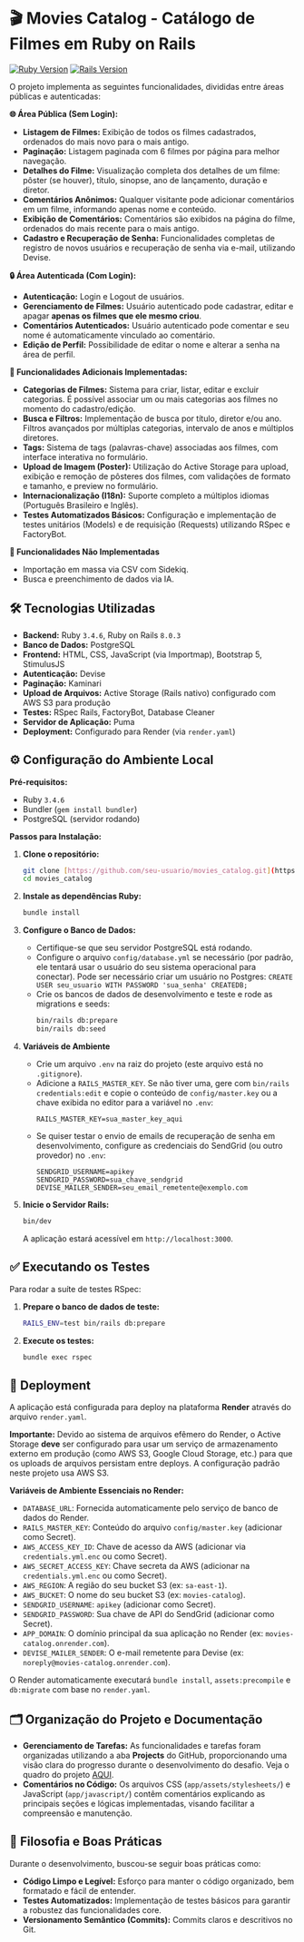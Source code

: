 # 🎬 Movies Catalog - Catálogo de Filmes em Ruby on Rails

[![Ruby Version](https://img.shields.io/badge/Ruby-3.4.6-red.svg)](.ruby-version)
[![Rails Version](https://img.shields.io/badge/Rails-8.0.3-blue.svg)](Gemfile.lock)

O projeto implementa as seguintes funcionalidades, divididas entre áreas públicas e autenticadas:

**🌐 Área Pública (Sem Login):**

* **Listagem de Filmes:** Exibição de todos os filmes cadastrados, ordenados do mais novo para o mais antigo.
* **Paginação:** Listagem paginada com 6 filmes por página para melhor navegação.
* **Detalhes do Filme:** Visualização completa dos detalhes de um filme: pôster (se houver), título, sinopse, ano de lançamento, duração e diretor.
* **Comentários Anônimos:** Qualquer visitante pode adicionar comentários em um filme, informando apenas nome e conteúdo.
* **Exibição de Comentários:** Comentários são exibidos na página do filme, ordenados do mais recente para o mais antigo.
* **Cadastro e Recuperação de Senha:** Funcionalidades completas de registro de novos usuários e recuperação de senha via e-mail, utilizando Devise.

**🔒 Área Autenticada (Com Login):**

* **Autenticação:** Login e Logout de usuários.
* **Gerenciamento de Filmes:** Usuário autenticado pode cadastrar, editar e apagar **apenas os filmes que ele mesmo criou**.
* **Comentários Autenticados:** Usuário autenticado pode comentar e seu nome é automaticamente vinculado ao comentário.
* **Edição de Perfil:** Possibilidade de editar o nome e alterar a senha na área de perfil.

**🌟 Funcionalidades Adicionais Implementadas:**

* **Categorias de Filmes:** Sistema para criar, listar, editar e excluir categorias. É possível associar um ou mais categorias aos filmes no momento do cadastro/edição.
* **Busca e Filtros:** Implementação de busca por título, diretor e/ou ano. Filtros avançados por múltiplas categorias, intervalo de anos e múltiplos diretores.
* **Tags:** Sistema de tags (palavras-chave) associadas aos filmes, com interface interativa no formulário.
* **Upload de Imagem (Poster):** Utilização do Active Storage para upload, exibição e remoção de pôsteres dos filmes, com validações de formato e tamanho, e preview no formulário.
* **Internacionalização (I18n):** Suporte completo a múltiplos idiomas (Português Brasileiro e Inglês).
* **Testes Automatizados Básicos:** Configuração e implementação de testes unitários (Models) e de requisição (Requests) utilizando RSpec e FactoryBot.

**🚧 Funcionalidades Não Implementadas**

* Importação em massa via CSV com Sidekiq.
* Busca e preenchimento de dados via IA.

## 🛠️ Tecnologias Utilizadas

* **Backend:** Ruby `3.4.6`, Ruby on Rails `8.0.3`
* **Banco de Dados:** PostgreSQL
* **Frontend:** HTML, CSS, JavaScript (via Importmap), Bootstrap 5, StimulusJS
* **Autenticação:** Devise
* **Paginação:** Kaminari
* **Upload de Arquivos:** Active Storage (Rails nativo) configurado com AWS S3 para produção
* **Testes:** RSpec Rails, FactoryBot, Database Cleaner
* **Servidor de Aplicação:** Puma
* **Deployment:** Configurado para Render (via `render.yaml`)

## ⚙️ Configuração do Ambiente Local

**Pré-requisitos:**

* Ruby `3.4.6`
* Bundler (`gem install bundler`)
* PostgreSQL (servidor rodando)

**Passos para Instalação:**

1.  **Clone o repositório:**
    ```bash
    git clone [https://github.com/seu-usuario/movies_catalog.git](https://github.com/seu-usuario/movies_catalog.git)
    cd movies_catalog
    ```

2.  **Instale as dependências Ruby:**
    ```bash
    bundle install
    ```

3.  **Configure o Banco de Dados:**
    * Certifique-se que seu servidor PostgreSQL está rodando.
    * Configure o arquivo `config/database.yml` se necessário (por padrão, ele tentará usar o usuário do seu sistema operacional para conectar). Pode ser necessário criar um usuário no Postgres: `CREATE USER seu_usuario WITH PASSWORD 'sua_senha' CREATEDB;`
    * Crie os bancos de dados de desenvolvimento e teste e rode as migrations e seeds:
        ```bash
        bin/rails db:prepare
        bin/rails db:seed
        ```

4.  **Variáveis de Ambiente**
    * Crie um arquivo `.env` na raiz do projeto (este arquivo está no `.gitignore`).
    * Adicione a `RAILS_MASTER_KEY`. Se não tiver uma, gere com `bin/rails credentials:edit` e copie o conteúdo de `config/master.key` ou a chave exibida no editor para a variável no `.env`:
        ```dotenv
        RAILS_MASTER_KEY=sua_master_key_aqui
        ```
    * Se quiser testar o envio de emails de recuperação de senha em desenvolvimento, configure as credenciais do SendGrid (ou outro provedor) no `.env`:
        ```dotenv
        SENDGRID_USERNAME=apikey
        SENDGRID_PASSWORD=sua_chave_sendgrid
        DEVISE_MAILER_SENDER=seu_email_remetente@exemplo.com
        ```

5.  **Inicie o Servidor Rails:**
    ```bash
    bin/dev
    ```
   
    A aplicação estará acessível em `http://localhost:3000`.

## ✅ Executando os Testes

Para rodar a suíte de testes RSpec:

1.  **Prepare o banco de dados de teste:**
    ```bash
    RAILS_ENV=test bin/rails db:prepare
    ```

2.  **Execute os testes:**
    ```bash
    bundle exec rspec
    ```

## 🚀 Deployment

A aplicação está configurada para deploy na plataforma **Render** através do arquivo `render.yaml`.

**Importante:** Devido ao sistema de arquivos efêmero do Render, o Active Storage **deve** ser configurado para usar um serviço de armazenamento externo em produção (como AWS S3, Google Cloud Storage, etc.) para que os uploads de arquivos persistam entre deploys. A configuração padrão neste projeto usa AWS S3.

**Variáveis de Ambiente Essenciais no Render:**

* `DATABASE_URL`: Fornecida automaticamente pelo serviço de banco de dados do Render.
* `RAILS_MASTER_KEY`: Conteúdo do arquivo `config/master.key` (adicionar como Secret).
* `AWS_ACCESS_KEY_ID`: Chave de acesso da AWS (adicionar via `credentials.yml.enc` ou como Secret).
* `AWS_SECRET_ACCESS_KEY`: Chave secreta da AWS (adicionar na `credentials.yml.enc` ou como Secret).
* `AWS_REGION`: A região do seu bucket S3 (ex: `sa-east-1`).
* `AWS_BUCKET`: O nome do seu bucket S3 (ex: `movies-catalog`).
* `SENDGRID_USERNAME`: `apikey` (adicionar como Secret).
* `SENDGRID_PASSWORD`: Sua chave de API do SendGrid (adicionar como Secret).
* `APP_DOMAIN`: O domínio principal da sua aplicação no Render (ex: `movies-catalog.onrender.com`).
* `DEVISE_MAILER_SENDER`: O e-mail remetente para Devise (ex: `noreply@movies-catalog.onrender.com`).

O Render automaticamente executará `bundle install`, `assets:precompile` e `db:migrate` com base no `render.yaml`.

## 🗂️ Organização do Projeto e Documentação

* **Gerenciamento de Tarefas:** As funcionalidades e tarefas foram organizadas utilizando a aba **Projects** do GitHub, proporcionando uma visão clara do progresso durante o desenvolvimento do desafio. Veja o quadro do projeto [AQUI](https://github.com/users/rafaelsales03/projects/2/views/1).
* **Comentários no Código:** Os arquivos CSS (`app/assets/stylesheets/`) e JavaScript (`app/javascript/`) contêm comentários explicando as principais seções e lógicas implementadas, visando facilitar a compreensão e manutenção.

## 🎨 Filosofia e Boas Práticas

Durante o desenvolvimento, buscou-se seguir boas práticas como:

* **Código Limpo e Legível:** Esforço para manter o código organizado, bem formatado e fácil de entender.
* **Testes Automatizados:** Implementação de testes básicos para garantir a robustez das funcionalidades core.
* **Versionamento Semântico (Commits):** Commits claros e descritivos no Git.
